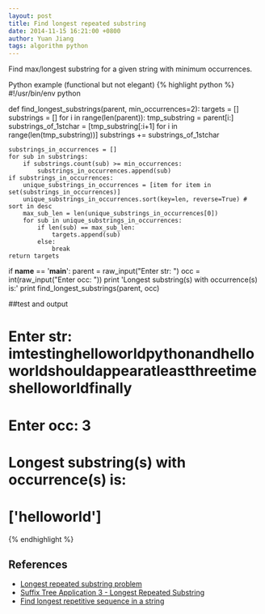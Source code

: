 ```yaml
---
layout: post
title: Find longest repeated substring
date: 2014-11-15 16:21:00 +0800
author: Yuan Jiang
tags: algorithm python
---
```


Find max/longest substring for a given string with minimum occurrences.

Python example (functional but not elegant)
{% highlight python %}
#!/usr/bin/env python

def find_longest_substrings(parent, min_occurrences=2):
    targets = []
    substrings = []
    for i in range(len(parent)):
        tmp_substring = parent[i:]
        substrings_of_1stchar = [tmp_substring[:i+1] for i in range(len(tmp_substring))]
        substrings += substrings_of_1stchar

    substrings_in_occurrences = []
    for sub in substrings:
        if substrings.count(sub) >= min_occurrences:
            substrings_in_occurrences.append(sub)
    if substrings_in_occurrences:
        unique_substrings_in_occurrences = [item for item in set(substrings_in_occurrences)]
        unique_substrings_in_occurrences.sort(key=len, reverse=True) # sort in desc
        max_sub_len = len(unique_substrings_in_occurrences[0])
        for sub in unique_substrings_in_occurrences:
            if len(sub) == max_sub_len:
                targets.append(sub)
            else:
                break
    return targets

if __name__ == '__main__':
    parent = raw_input("Enter str: ")
    occ = int(raw_input("Enter occ: "))
    print 'Longest substring(s) with occurrence(s) is:'
    print find_longest_substrings(parent, occ)

##test and output
# Enter str: imtestinghelloworldpythonandhelloworldshouldappearatleastthreetimeshelloworldfinally
# Enter occ: 3
# Longest substring(s) with occurrence(s) is:
# ['helloworld']

{% endhighlight %}

## References
- [Longest repeated substring problem](https://en.wikipedia.org/wiki/Longest_repeated_substring_problem)
- [Suffix Tree Application 3 - Longest Repeated Substring](http://www.geeksforgeeks.org/suffix-tree-application-3-longest-repeated-substring/)
- [Find longest repetitive sequence in a string](http://stackoverflow.com/questions/11090289/find-longest-repetitive-sequence-in-a-string)
